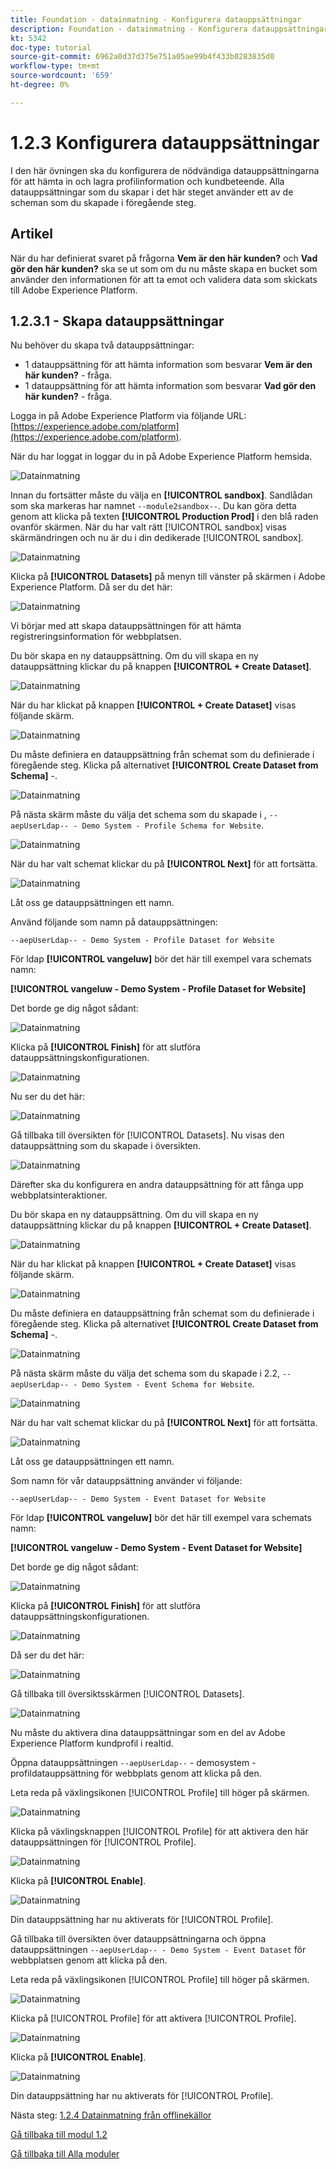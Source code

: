 ```yaml
---
title: Foundation - datainmatning - Konfigurera datauppsättningar
description: Foundation - datainmatning - Konfigurera datauppsättningar
kt: 5342
doc-type: tutorial
source-git-commit: 6962a0d37d375e751a05ae99b4f433b0283835d0
workflow-type: tm+mt
source-wordcount: '659'
ht-degree: 0%

---
```


# 1.2.3 Konfigurera datauppsättningar

I den här övningen ska du konfigurera de nödvändiga datauppsättningarna för att hämta in och lagra profilinformation och kundbeteende. Alla datauppsättningar som du skapar i det här steget använder ett av de scheman som du skapade i föregående steg.

## Artikel

När du har definierat svaret på frågorna **Vem är den här kunden?** och **Vad gör den här kunden?** ska se ut som om du nu måste skapa en bucket som använder den informationen för att ta emot och validera data som skickats till Adobe Experience Platform.

## 1.2.3.1 - Skapa datauppsättningar

Nu behöver du skapa två datauppsättningar:

- 1 datauppsättning för att hämta information som besvarar **Vem är den här kunden?** - fråga.
- 1 datauppsättning för att hämta information som besvarar **Vad gör den här kunden?** - fråga.

Logga in på Adobe Experience Platform via följande URL: [https://experience.adobe.com/platform](https://experience.adobe.com/platform).

När du har loggat in loggar du in på Adobe Experience Platform hemsida.

![Datainmatning](./images/home.png)

Innan du fortsätter måste du välja en **[!UICONTROL sandbox]**. Sandlådan som ska markeras har namnet ``--module2sandbox--``. Du kan göra detta genom att klicka på texten **[!UICONTROL Production Prod]** i den blå raden ovanför skärmen. När du har valt rätt [!UICONTROL sandbox] visas skärmändringen och nu är du i din dedikerade [!UICONTROL sandbox].

![Datainmatning](./images/sb1.png)

Klicka på **[!UICONTROL Datasets]** på menyn till vänster på skärmen i Adobe Experience Platform.  Då ser du det här:

![Datainmatning](./images/menudatasets.png)

Vi börjar med att skapa datauppsättningen för att hämta registreringsinformation för webbplatsen.

Du bör skapa en ny datauppsättning. Om du vill skapa en ny datauppsättning klickar du på knappen **[!UICONTROL + Create Dataset]**.

![Datainmatning](./images/createdataset.png)

När du har klickat på knappen **[!UICONTROL + Create Dataset]** visas följande skärm.

![Datainmatning](./images/datasetsetup.png)

Du måste definiera en datauppsättning från schemat som du definierade i föregående steg. Klicka på alternativet **[!UICONTROL Create Dataset from Schema]** -.

![Datainmatning](./images/datasetfromschema.png)

På nästa skärm måste du välja det schema som du skapade i , `--aepUserLdap-- - Demo System - Profile Schema for Website`.

![Datainmatning](./images/schemaselection.png)

När du har valt schemat klickar du på **[!UICONTROL Next]** för att fortsätta.

![Datainmatning](./images/next.png)

Låt oss ge datauppsättningen ett namn.

Använd följande som namn på datauppsättningen:

`--aepUserLdap-- - Demo System - Profile Dataset for Website`

För ldap **[!UICONTROL vangeluw]** bör det här till exempel vara schemats namn:

**[!UICONTROL vangeluw - Demo System - Profile Dataset for Website]**

Det borde ge dig något sådant:

![Datainmatning](./images/datasetname.png)

Klicka på **[!UICONTROL Finish]** för att slutföra datauppsättningskonfigurationen.

![Datainmatning](./images/finish.png)

Nu ser du det här:

![Datainmatning](./images/dsoverview1.png)

Gå tillbaka till översikten för [!UICONTROL Datasets]. Nu visas den datauppsättning som du skapade i översikten.

![Datainmatning](./images/dsoverview2.png)

Därefter ska du konfigurera en andra datauppsättning för att fånga upp webbplatsinteraktioner.

Du bör skapa en ny datauppsättning. Om du vill skapa en ny datauppsättning klickar du på knappen **[!UICONTROL + Create Dataset]**.

![Datainmatning](./images/createdataset.png)

När du har klickat på knappen **[!UICONTROL + Create Dataset]** visas följande skärm.

![Datainmatning](./images/datasetsetup.png)

Du måste definiera en datauppsättning från schemat som du definierade i föregående steg. Klicka på alternativet **[!UICONTROL Create Dataset from Schema]** -.

![Datainmatning](./images/datasetfromschema.png)

På nästa skärm måste du välja det schema som du skapade i 2.2, `--aepUserLdap-- - Demo System - Event Schema for Website`.

![Datainmatning](./images/schemaselectionee.png)

När du har valt schemat klickar du på **[!UICONTROL Next]** för att fortsätta.

![Datainmatning](./images/next.png)

Låt oss ge datauppsättningen ett namn.

Som namn för vår datauppsättning använder vi följande:

`--aepUserLdap-- - Demo System - Event Dataset for Website`

För ldap **[!UICONTROL vangeluw]** bör det här till exempel vara schemats namn:

**[!UICONTROL vangeluw - Demo System - Event Dataset for Website]**

Det borde ge dig något sådant:

![Datainmatning](./images/datasetnameee.png)

Klicka på **[!UICONTROL Finish]** för att slutföra datauppsättningskonfigurationen.

![Datainmatning](./images/finish.png)

Då ser du det här:

![Datainmatning](./images/finish1.png)

Gå tillbaka till översiktsskärmen [!UICONTROL Datasets].

![Datainmatning](./images/datasetsoverview.png)

Nu måste du aktivera dina datauppsättningar som en del av Adobe Experience Platform kundprofil i realtid.

Öppna datauppsättningen `--aepUserLdap--` - demosystem - profildatauppsättning för webbplats genom att klicka på den.

Leta reda på växlingsikonen [!UICONTROL Profile] till höger på skärmen.

![Datainmatning](./images/ds1.png)

Klicka på växlingsknappen [!UICONTROL Profile] för att aktivera den här datauppsättningen för [!UICONTROL Profile].

![Datainmatning](./images/ds2.png)

Klicka på **[!UICONTROL Enable]**.

![Datainmatning](./images/ds3.png)

Din datauppsättning har nu aktiverats för [!UICONTROL Profile].

Gå tillbaka till översikten över datauppsättningarna och öppna datauppsättningen `--aepUserLdap-- - Demo System - Event Dataset` för webbplatsen genom att klicka på den.

Leta reda på växlingsikonen [!UICONTROL Profile] till höger på skärmen.

![Datainmatning](./images/ds4.png)

Klicka på [!UICONTROL Profile] för att aktivera [!UICONTROL Profile].

![Datainmatning](./images/ds2.png)

Klicka på **[!UICONTROL Enable]**.

![Datainmatning](./images/ds5.png)

Din datauppsättning har nu aktiverats för [!UICONTROL Profile].

Nästa steg: [1.2.4 Datainmatning från offlinekällor](./ex4.md)

[Gå tillbaka till modul 1.2](./data-ingestion.md)

[Gå tillbaka till Alla moduler](../../../overview.md)
